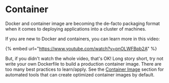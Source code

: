 # Container

Docker and container image are becoming the de-facto packaging format when it comes to deploying applications into a cluster of machines.

If you are new to Docker and containers, you can learn more in this video:

{% embed url="https://www.youtube.com/watch?v=pnOLWFBpb2A" %}

But, if you didn't watch the whole video, that's OK! Long story short, try not write your own Dockerfile to build a production container image. There are too many best practices to learn/apply. See the [Container Image](container-image.md) section for automated tools that can create optimized container images by default.
